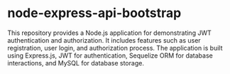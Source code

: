 # node-express-api-bootstrap
This repository provides a Node.js application for demonstrating JWT authentication and authorization. It includes features such as user registration, user login, and authorization process. The application is built using Express.js, JWT for authentication, Sequelize ORM for database interactions, and MySQL for database storage.
